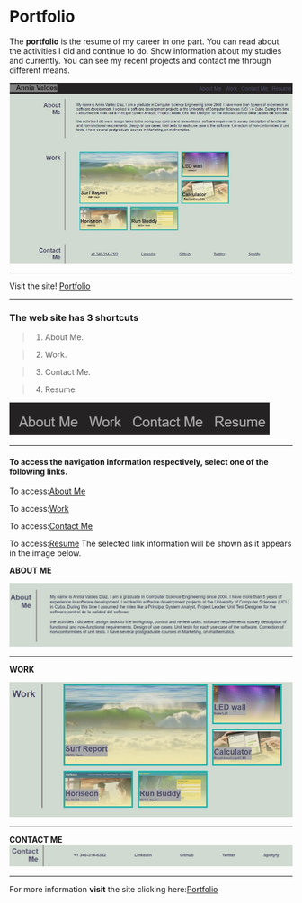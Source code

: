 
# Portfolio

The **portfolio** is the resume of my career in one part. You can read about the activities I did and continue to do. Show information about my studies and currently. You can see my recent projects and contact me through different means.




 ![Homepage](/assets/images/web-site.jpg)
 _____________________________________________________________________
 Visit the site! [Portfolio](https://anniavd.github.io/Portfolio//)

____________________________
### The web site has  3 shortcuts

> 1. About Me. 
 
> 2. Work.

> 3. Contact Me.

> 4. Resume



 ![Image with the link of the site navigation](/assets/images/navegation.jpg)
 ______________________________________________________________
#### To access the navigation information respectively, select one of the following links.

To access:[About Me](https://anniavd.github.io/Portfolio/#about-me)

To access:[Work](https://anniavd.github.io/Portfolio/#work)

To access:[Contact Me](https://anniavd.github.io/Portfolio/#contact-me)

To access:[Resume](https://anniavd.github.io/Portfolio/#resume)
The selected link information will be shown as it appears in the image below.

   **ABOUT ME**

![1 images with their respective information of each link of the site navigation](/assets/images/section-about.jpg)
______________________________________________________________________________

**WORK**

![1 images with their respective information of each link of the site navigation](/assets/images/section-work1.jpg)

___________________________________________________________________________________

**CONTACT ME**
![1 images with their respective information of each link of the site navigation](/assets/images/section-contact.jpg)

__________________________________________________________________________________

For more information **visit** the site clicking here:[Portfolio](https://anniavd.github.io/Portfolio/)
